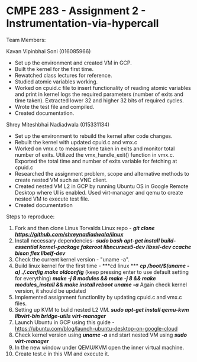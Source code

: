 # CMPE 283 - Assignment 2 - Instrumentation-via-hypercall
 
Team Members:

Kavan Vipinbhai Soni (016085966)
- Set up the environment and created VM in GCP.
- Built the kernel for the first time.
- Rewatched class lectures for reference.
- Studied atomic variables working.
- Worked on cpuid.c file to insert functionality of reading atomic variables and print in kernel logs the required parameters (number of exits and time taken). Extracted lower 32 and higher 32 bits of required cycles. 
- Wrote the test file and compiled.
- Created documentation.

Shrey Miteshbhai Nadiadwala (015331134)
- Set up the environment to rebuild the kernel after code changes.
- Rebuilt the kernel with updated cpuid.c and vmx.c
- Worked on vmx.c to measure time taken in exits and monitor total number of exits. Utilized the vmx_handle_exit() function in vmx.c. Exported the total time and number of exits variable for fetching at cpuid.c
- Researched the assignment problem, scope and alternative methods to create nested VM such as VNC client.
- Created nested VM L2 in GCP by running Ubuntu OS in Google Remote Desktop where UI is enabled. Used virt-manager and qemu to create nested VM to execute test file. 
- Created documentation

Steps to reproduce:

1. Fork and then clone Linus Torvalds Linux repo - ***git clone https://github.com/shreynadiadwala/linux***
2. Install necessary dependencies- 
   ***sudo bash***
   ***apt-get install build-essential kernel-package fakeroot libncurses5-dev libssl-dev ccache bison flex libelf-dev***
3. Check the current kernel version - "uname -a".
4. Build linux kernel for the first time - 
   ***cd linux ***
   ***cp /boot/$(uname -a) ./.config***
   ***make oldconfig***  (keep pressing enter to use default setting for everything)
   ***make -j 8 modules && make -j 8 && make modules_install && make install reboot***
   ***uname -a***   Again check kernel version, it should be updated
5. Implemented assignment functionlity by updating cpuid.c and vmx.c files.
6. Setting up KVM to build nested L2 VM. 
   ***sudo apt-get install qemu-kvm libvirt-bin bridge-utils virt-manager***
7. Launch Ubuntu in GCP using this guide - https://ubuntu.com/blog/launch-ubuntu-desktop-on-google-cloud
8. Check kernel version using ***uname -a*** and start nested VM using ***sudo virt-manager***
9. In the new window under QEMU/KVM open the inner virtual machine. 
10. Create test.c in this VM and execute it. 



